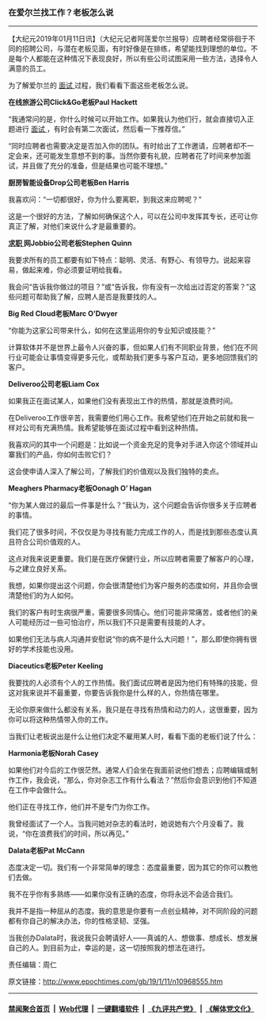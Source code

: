 ### 在爱尔兰找工作？老板怎么说
------------------------

<p>
 【大纪元2019年01月11日讯】（大纪元记者阿莲爱尔兰报导）应聘者经常徘徊于不同的招聘公司，与潜在老板见面，有时好像是在排练，希望能找到理想的单位。不是每个人都能在这种情况下表现良好，所以有些公司试图采用一些方法，选择令人满意的员工。
</p>
<p>
 为了解爱尔兰的
 <a href="http://www.epochtimes.com/gb/tag/%E9%9D%A2%E8%AF%95.html">
  面试
 </a>
 过程，我们看看下面这些老板怎么说。
</p>
<p>
 <strong>
  在线旅游公司Click&amp;Go老板Paul Hackett
 </strong>
</p>
<p>
 “我通常问的是，你什么时候可以开始工作。如果我认为他们行，就会直接切入正题进行
 <a href="http://www.epochtimes.com/gb/tag/%E9%9D%A2%E8%AF%95.html">
  面试
 </a>
 ，有时会有第二次面试，然后看一下推荐信。”
</p>
<p>
 “同时应聘者也需要决定是否加入你的团队。有时给出了工作邀请，应聘者却不一定会来，还可能发生意想不到的事。当然你要有礼貌，应聘者花了时间来参加面试，并且做了充分的准备，但是结果也可能不理想。”
</p>
<p>
 <strong>
  厨房智能设备Drop公司老板Ben Harris
 </strong>
</p>
<p>
 我喜欢问：“一切都很好，你为什么要离职，到我这来应聘呢？”
</p>
<p>
 这是一个很好的方法，了解如何确保这个人，可以在公司中发挥其专长，还可让你真正了解，对他们来说什么才是最重要的。
</p>
<p>
 <strong>
  <a href="http://www.epochtimes.com/gb/tag/%E6%B1%82%E8%81%8C.html">
   求职
  </a>
  网Jobbio公司老板Stephen Quinn
 </strong>
</p>
<p>
 我要求所有的员工都要有如下特点：聪明、灵活、有野心、有领导力。说起来容易，做起来难，你必须要证明给我看。
</p>
<p>
 我会问“告诉我你做过的项目？”或“告诉我，你有没有一次给出过否定的答案？”这些问题可帮助我了解，应聘人是否是我要找的人。
</p>
<p>
 <strong>
  Big Red Cloud老板Marc O’Dwyer
 </strong>
</p>
<p>
 “你能为这家公司带来什么，如何在这里运用你的专业知识或技能？”
</p>
<p>
 <span style="font-weight: 400;">
  计算软体并不是世界上最令人兴奋的事，但如果人们有不同职业背景，他们在不同行业可能会让事情变得更多元化，或帮助我们更多与客户互动，更多地回馈我们的客户。
 </span>
</p>
<p>
 <strong>
  Deliveroo公司老板Liam Cox
 </strong>
</p>
<p>
 <span style="font-weight: 400;">
  如果我正在面试某人，如果他们没有表现出工作的热情，那就是浪费时间。
 </span>
</p>
<p>
 <span style="font-weight: 400;">
  在Deliveroo工作很辛苦，我需要他们用心工作。我希望他们在开始之前就和我一样对公司有充满热情。我希望能够在面试过程中看到这种热情。
 </span>
</p>
<p>
 <span style="font-weight: 400;">
  我喜欢问的其中一个问题是：比如说一个资金充足的竞争对手进入你这个领域并山寨我们的产品，你如何击败它们？
 </span>
</p>
<p>
 <span style="font-weight: 400;">
  这会使申请人深入了解公司，了解我们的价值观以及我们独特的卖点。
 </span>
</p>
<p>
 <strong>
  Meaghers Pharmacy老板Oonagh O’ Hagan
 </strong>
</p>
<p>
 <span style="font-weight: 400;">
  “你为某人做过的最后一件事是什么？”我认为，这个问题会告诉你很多关于应聘者的事情。
 </span>
</p>
<p>
 <span style="font-weight: 400;">
  我们花了很多时间，不仅仅是为寻找有能力完成工作的人，而是找到那些态度认真且符合公司价值观的人。
 </span>
</p>
<p>
 <span style="font-weight: 400;">
  这点对我来说更重要。我们是在医疗保健行业，所以应聘者需要了解客户的心理，与之建立良好关系。
 </span>
</p>
<p>
 <span style="font-weight: 400;">
  我想，如果你提出这个问题，你会很清楚他们为客户服务的态度如何，并且你会很清楚他们的为人如何。
 </span>
</p>
<p>
 <span style="font-weight: 400;">
  我们的客户有时生病很严重，需要很多同情心。他们可能非常痛苦，或者他们的亲人可能经历过一些可怕治疗，所以我们不只是需要有技能的人才。
 </span>
</p>
<p>
 <span style="font-weight: 400;">
  如果他们无法与病人沟通并安慰说“你的病不是什么大问题！”，那么即使你拥有很好的学术技能也没用。
 </span>
</p>
<p>
 <strong>
  Diaceutics老板Peter Keeling
 </strong>
</p>
<p>
 <span style="font-weight: 400;">
  我要找的人必须有个人的工作热情。我们面试应聘者是因为他们有特殊的技能，但这对我来说并不最重要，你要告诉我你是什么样的人，你热情在哪里。
 </span>
</p>
<p>
 <span style="font-weight: 400;">
  无论你原来做什么都没有关系，我只是在寻找有热情和动力的人，这很重要，因为你可以将这种热情带入你的工作。
 </span>
</p>
<p>
 当我们让老板说出是什么让他们决定不雇用某人时，看看下面的老板们说了什么：
</p>
<p>
 <strong>
  Harmonia老板Norah Casey
 </strong>
</p>
<p>
 <span style="font-weight: 400;">
  如果他们对今后的工作很茫然。通常人们会坐在我面前说他们想去；应聘编辑或制作工作，我会说，“那么，你对杂志工作有什么看法？”然后你会意识到他们不知道在工作中会做什么。
 </span>
</p>
<p>
 <span style="font-weight: 400;">
  他们正在寻找工作，他们并不是专门为你工作。
 </span>
</p>
<p>
 <span style="font-weight: 400;">
  我曾经面试了一个人。当我问她对杂志的看法时，她说她有六个月没看了。我说，“你在浪费我们的时间，所以再见。”
 </span>
</p>
<p>
 <strong>
  Dalata老板Pat McCann
 </strong>
</p>
<p>
 <span style="font-weight: 400;">
  态度决定一切。我们有一个非常简单的理念：态度最重要，因为其它的你可以教他们去做。
 </span>
</p>
<p>
 <span style="font-weight: 400;">
  我不在乎你有多熟练——如果你没有正确的态度，你将永远不会适合我们。
 </span>
</p>
<p>
 <span style="font-weight: 400;">
  我并不是指一种屈从的态度。我的意思是你要有一点创业精神，对不同阶段的问题都有你自己的解决办法，你的性格坚韧、坚强。
 </span>
</p>
<p>
 <span style="font-weight: 400;">
  当我创办Dalata时，我说我只会聘请好人——真诚的人、想做事、想成长、想发展自己的人。到目前为止，幸运的是，这一切按照我的想法在进行。
 </span>
</p>
<p>
 责任编辑：周仁
</p>

原文链接：http://www.epochtimes.com/gb/19/1/11/n10968555.htm


------------------------
#### [禁闻聚合首页](https://github.com/gfw-breaker/banned-news/blob/master/README.md) &nbsp;|&nbsp; [Web代理](https://github.com/gfw-breaker/open-proxy/blob/master/README.md) &nbsp;|&nbsp; [一键翻墙软件](https://github.com/gfw-breaker/nogfw/blob/master/README.md) &nbsp;|&nbsp; [《九评共产党》](https://github.com/gfw-breaker/9ping.md/blob/master/README.md#九评之一评共产党是什么) &nbsp;|&nbsp; [《解体党文化》](https://github.com/gfw-breaker/jtdwh.md/blob/master/README.md#绪论)